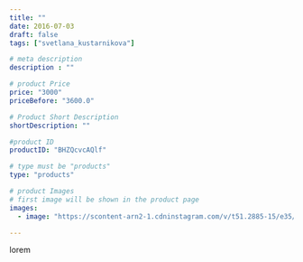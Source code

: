 ```yaml
---
title: ""
date: 2016-07-03
draft: false
tags: ["svetlana_kustarnikova"]

# meta description
description : ""

# product Price
price: "3000"
priceBefore: "3600.0"

# Product Short Description
shortDescription: ""

#product ID
productID: "BHZQcvcAQlf"

# type must be "products"
type: "products"

# product Images
# first image will be shown in the product page
images:
  - image: "https://scontent-arn2-1.cdninstagram.com/v/t51.2885-15/e35/13584202_1019149994847093_1965360435_n.jpg?se=7&tp=1&_nc_ht=scontent-arn2-1.cdninstagram.com&_nc_cat=109&_nc_ohc=hvvOSkrOVpIAX-SL0Bg&ccb=7-4&oh=a2c92429f4816fcb8c2d6c479f8fd6cd&oe=6083D06E&ig_cache_key=MTI4NjEzMTUxMjQxNjIwOTI0Nw%3D%3D.2-ccb7-4"

---
```

lorem
